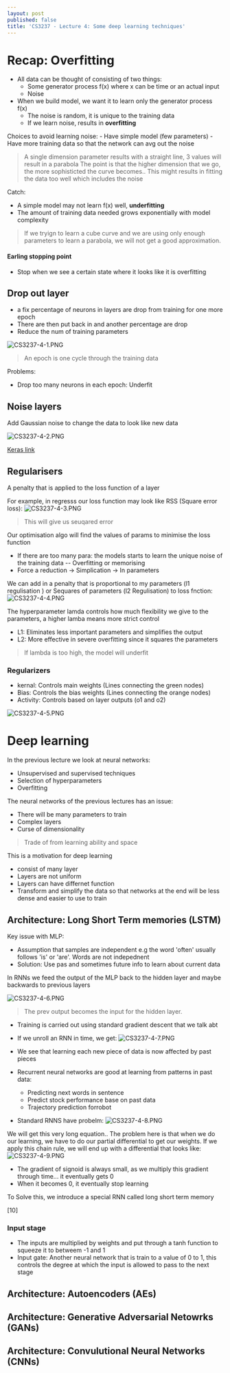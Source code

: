```yaml
---
layout: post
published: false
title: 'CS3237 - Lecture 4: Some deep learning techniques'
---
```

# Recap: Overfitting
- All data can be thought of consisting of two things:
	- Some generator process f(x) where x can be time or an actual input
    - Noise
- When we build model, we want it to learn only the generator process f(x)
	- The noise is random, it is unique to the training data
    - If we learn noise, results in **overfitting** 
    
    
Choices to avoid learning noise:
	- Have simple model (few parameters)
    - Have more training data so that the network can avg out the noise


> A single dimension parameter results with a straight line, 3 values will result in a parabola 
> The point is that the higher dimension that we go, the more sophisticted the curve becomes.. This might results in fitting the data too well which includes the noise

    
Catch:
- A simple model may not learn f(x) well, **underfitting**
- The amount of training data needed grows exponentially with model complexity

> If we tryign to learn a cube curve and we are using only enough parameters to learn a parabola, we will not get a good approximation.

#### Earling stopping point
- Stop when we see a certain state where it looks like it is overfitting


## Drop out layer
- a fix percentage of neurons in layers are drop from training for one more epoch
- There are then put back in and another percentage are drop
- Reduce the num of training parameters


![CS3237-4-1.PNG]({{site.baseurl}}/img/CS3237-4-1.PNG)

> An epoch is one cycle through the training data

Problems:
- Drop too many neurons in each epoch: Underfit


## Noise layers
Add Gaussian noise to change the data to look like new data

![CS3237-4-2.PNG]({{site.baseurl}}/img/CS3237-4-2.PNG)

[Keras link](https://keras.io/layers/noise)

## Regularisers
A penalty that is applied to the loss function of a layer

For example, in regresss our loss function may look like RSS (Square error loss):
![CS3237-4-3.PNG]({{site.baseurl}}/img/CS3237-4-3.PNG)

> This will give us seuqared error


Our optimisation algo will find the values of params to minimise the loss function

- If there are too many para: the models starts to learn the unique noise of the training data -- Overfitting or memorising
- Force a reduction -> Simplication -> In parameters

We can add in a penalty that is proportional to my parameters (l1 regulisation ) or Sequares of parameters (l2 Regulisation) to loss fnction:
![CS3237-4-4.PNG]({{site.baseurl}}/img/CS3237-4-4.PNG)


The hyperparameter lamda controls how much flexibility we give to the parameters, a higher lamba means more strict control

- L1: Eliminates less important parameters and simplifies the output
- L2: More effective in severe overfitting since it squares the parameters

> If lambda is too high, the model will underfit

### Regularizers
- kernal: Controls main weights (Lines connecting the green nodes)
- Bias: Controls the bias weights (Lines connecting the orange nodes)
- Activity: Controls based on layer outputs (o1 and o2)

![CS3237-4-5.PNG]({{site.baseurl}}/img/CS3237-4-5.PNG)


# Deep learning
In the previous lecture we look at neural networks: 
- Unsupervised and supervised techniques
- Selection of hyperparameters
- Overfitting


The neural networks of the previous lectures has an issue:
- There will be many parameters to train
- Complex layers
- Curse of dimensionality

> Trade of from learning ability and space


This is a motivation for deep learning
- consist of many layer
- Layers are not uniform
- Layers can have differnet function
- Transform and simplify the data so that networks at the end will be less dense and easier to use to train




## Architecture: Long Short Term memories (LSTM)
Key issue with MLP:
- Assumption that samples are independent
	e.g the word 'often' usually follows 'is' or 'are'. Words are not indepednent
- Solution: Use pas and sometimes future info to learn about current data

In RNNs we feed the output of the MLP back to the hidden layer and maybe backwards to previous layers

![CS3237-4-6.PNG]({{site.baseurl}}/img/CS3237-4-6.PNG)

> The prev output becomes the input for the hidden layer.

- Training is carried out using standard gradient descent that we talk abt
- If we unroll an RNN in time, we get:
![CS3237-4-7.PNG]({{site.baseurl}}/img/CS3237-4-7.PNG)
- We see that learning each new piece of data is now affected by past pieces

- Recurrent neural networks are good at learning from patterns in past data:
	- Predicting next words in sentence
    - Predict stock performance base on past data
    - Trajectory prediction forrobot
- Standard RNNS have probelm:
![CS3237-4-8.PNG]({{site.baseurl}}/img/CS3237-4-8.PNG)

We will get this very long equation.. The problem here is that when we do our learning, we have to do our partial differential to get our weights. If we apply this chain rule, we will end up with a differential that looks like:
![CS3237-4-9.PNG]({{site.baseurl}}/img/CS3237-4-9.PNG)


- The gradient of signoid is always small, as we multiply this gradient through time... it eventually gets 0
- When it becomes 0, it eventually stop learning

To Solve this, we introduce a special RNN called long short term memory

[10]

### Input stage
- The inputs are multiplied by weights and put through a tanh function to squeeze it to betweem -1 and 1
- Input gate: Another neural network that is train to a value of 0 to 1, this controls the degree at which the input is allowed to pass to the next stage



## Architecture: Autoencoders (AEs)
## Architecture: Generative Adversarial Netowrks (GANs)
## Architecture: Convulutional Neural Networks (CNNs)
